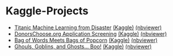 # Kaggle-Projects

* [Titanic Machine Learning from Disaster](https://github.com/gov-vj/Kaggle-Projects/blob/master/Titanic%20Machine%20Learning%20from%20Disaster%20v2.0.ipynb) [(Kaggle)](https://www.kaggle.com/c/titanic) [(nbviewer)](https://nbviewer.jupyter.org/github/gov-vj/Kaggle-Projects/blob/master/Titanic%20Machine%20Learning%20from%20Disaster%20v2.0.ipynb)
* [DonorsChoose.org Application Screening](https://github.com/gov-vj/Kaggle-Projects/blob/master/DonorsChoose.org%20Application%20Screening.ipynb) [(Kaggle)](https://www.kaggle.com/c/donorschoose-application-screening) [(nbviewer)](https://nbviewer.jupyter.org/github/gov-vj/Kaggle-Projects/blob/master/DonorsChoose.org%20Application%20Screening.ipynb)
* [
Bag of Words Meets Bags of Popcorn](https://github.com/gov-vj/Kaggle-Projects/blob/master/Bag%20of%20Words%20Meets%20Bags%20of%20Popcorn.ipynb) [(Kaggle)](https://www.kaggle.com/c/word2vec-nlp-tutorial) [(nbviewer)](https://www.kaggle.com/c/word2vec-nlp-tutorial)
* [Ghouls, Goblins, and Ghosts... Boo!](https://github.com/gov-vj/Kaggle-Projects/blob/master/Ghouls%2C%20Goblins%2C%20and%20Ghosts...%20Boo!.ipynb) [(Kaggle)](https://www.kaggle.com/c/ghouls-goblins-and-ghosts-boo) [(nbviewer)](https://nbviewer.jupyter.org/github/gov-vj/Kaggle-Projects/blob/master/Ghouls%2C%20Goblins%2C%20and%20Ghosts...%20Boo%21.ipynb)
